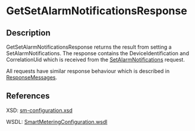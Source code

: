 <!--
SPDX-FileCopyrightText: Contributors to the GXF project

SPDX-License-Identifier: Apache-2.0
-->

# GetSetAlarmNotificationsResponse

## Description

GetSetAlarmNotificationsResponse returns the result from setting a SetAlarmNotifications. The response contains the DeviceIdentification and CorrelationUid which is received from the [SetAlarmNotifications](setalarmnotifications.md) request.

All requests have similar response behaviour which is described in [ResponseMessages](../../responsemessages.md).

## References

XSD: [sm-configuration.xsd](https://github.com/OSGP/open-smart-grid-platform/blob/development/osgp/shared/osgp-ws-smartmetering/src/main/resources/schemas/sm-configuration.xsd)

WSDL: [SmartMeteringConfiguration.wsdl](https://github.com/OSGP/open-smart-grid-platform/blob/development/osgp/shared/osgp-ws-smartmetering/src/main/resources/SmartMeteringConfiguration.wsdl)

